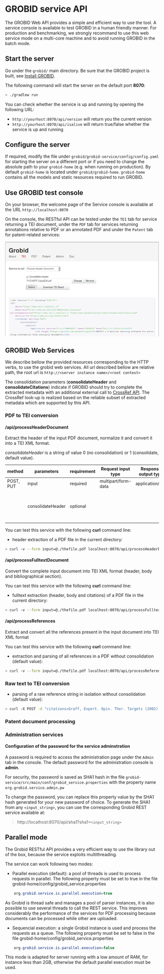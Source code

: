 <h1>GROBID service API</h1>

The GROBID Web API provides a simple and efficient way to use the tool. A service console is available to test GROBID in a human friendly manner. For production and benchmarking, we strongly recommand to use this web service mode on a multi-core machine and to avoid running GROBID in the batch mode.  

## Start the server
Go under the `grobid/` main directory. Be sure that the GROBID project is built, see [Install GROBID](Install-Grobid.md).

The following command will start the server on the default port __8070__:
```bash
> ./gradlew run
```

You can check whether the service is up and running by opening the following URL: 
 - `http://yourhost:8070/api/version` will return you the current version
 - `http://yourhost:8070/api/isalive` will return true/false whether the service is up and running

## Configure the server

If required, modify the file under `grobid/grobid-service/config/config.yaml` for starting the server on a different port or if you need to change the absolute path to your `grobid-home` (e.g. when running on production). By default `grobid-home` is located under `grobid/grobid-home`. `grobid-home` contains all the models and static resources required to run GROBID. 

## Use GROBID test console

On your browser, the welcome page of the Service console is available at the URL `http://localhost:8070`

On the console, the RESTful API can be tested under the `TEI` tab for service returning a TEI document, under the `PDF` tab for services returning annotations relative to PDF or an annotated PDF and under the `Patent` tab for patent-related services:

![Example of GROBID Service console usage](img/grobid-rest-example.png)


## GROBID Web Services

We describe bellow the provided resources corresponding to the HTTP verbs, to use the grobid web services. All url described bellow are relative path, the root url is `http://<server instance name>/<root context>`

The consolidation parameters (__consolidateHeader__ and __consolidateCitations__) indicate if GROBID should try to complete the extracted metadata with an additional external call to [CrossRef API](https://github.com/CrossRef/rest-api-doc). The CrossRef look-up is realized based on the reliable subset of extracted metadata which are supported by this API.

### PDF to TEI conversion

#### /api/processHeaderDocument

Extract the header of the input PDF document, normalize it and convert it into a TEI XML format.

_consolidateHeader_ is a string of value 0 (no consolidation) or 1 (consolidate, default value).


|   method	|  parameters 	| requirement  	|  Request input type | Response output type 	|   description				|
|---		|---			|---			|---				  |---						|--- 						|
| POST, PUT	|   input		|   required	| multipart/form-data |   	application/xml 	| PDF file to be processed 	|
|   		|consolidateHeader| optional 	| 					  |							| consolidateHeader is a string of value 0 (no consolidation) or 1 (consolidate, default value). |

You can test this service with the following **curl** command line: 

* header extraction of a PDF file in the current directory:
```bash
> curl -v --form input=@./thefile.pdf localhost:8070/api/processHeaderDocument
```

#### /api/processFulltextDocument

Convert the complete input document into TEI XML format (header, body and bibliographical section).



You can test this service with the following **curl** command line: 

* fulltext extraction (header, body and citations) of a PDF file in the current directory:
```bash
> curl -v --form input=@./thefile.pdf localhost:8070/api/processFulltextDocument
```

#### /api/processReferences

Extract and convert all the references present in the input document into TEI XML format 


You can test this service with the following **curl** command line: 

* extraction and parsing of all references in a PDF without consolidation (default value):
```bash
> curl -v --form input=@./thefile.pdf localhost:8070/api/processReferences
```

### Raw text to TEI conversion


* parsing of a raw reference string in isolation without consolidation (default value):
```bash
> curl -X POST -d "citations=Graff, Expert. Opin. Ther. Targets (2002) 6(1): 103-113" localhost:8070/api/processCitation
```

### Patent document processing



### Administration services




#### Configuration of the password for the service adminstration

A password is required to access the administration page under the `Admin` tab in the console. The default password for the administration console is **admin**.

For security, the password is saved as SHA1 hash in the file `grobid-service/src/main/conf/grobid_service.properties` with the property name `org.grobid.service.admin.pw`

To change the password, you can replace this property value by the SHA1 hash generated for your new password of choice. To generate the SHA1 from any `<input_string>`, you can use the corresponding Grobid REST service available at:

> http://localhost:8070/api/sha1?sha1=`<input_string>`


## Parallel mode

The Grobid RESTful API provides a very efficient way to use the library out of the box, because the service exploits multithreading.

The service can work following two modes:

+ Parallel execution (default): a pool of threads is used to process requests in parallel. The following property must be set to true in the file grobid-home/config/grobid_service.properties

```java
	org.grobid.service.is.parallel.execution=true
```

As Grobid is thread safe and manages a pool of parser instances, it is also possible to use several threads to call the REST service. This improves considerably the performance of the services for PDF processing because documents can be processed while other are uploaded. 

+ Sequencial execution: a single Grobid instance is used and process the requests as a queue. The following property must be set to false in the file grobid-home/config/grobid_service.properties

```java
	org.grobid.service.is.parallel.execution=false
```

This mode is adapted for server running with a low amount of RAM, for instance less than 2GB, otherwise the default parallel execution must be used. 



